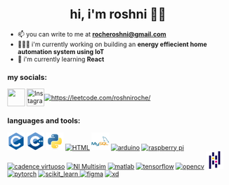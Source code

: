 <h1 align="center">hi, i'm roshni 🐻‍❄️</h1>

- 📫 you can write to me at **rocheroshni@gmail.com**
- 👩🏽‍💻 i'm currently working on building an <b>energy effiecient home automation system using IoT</b>
- 🌱 i'm currently learning <b>React</b>
<h3 align="left">my socials:</h3>
<p align="left">
<a href="https://www.linkedin.com/in/roshni-roche/" target="blank"><img align="center" src="https://img.icons8.com/color/344/linkedin.png" height="40" width="40" /></a>
<a href="https://instagram.com/roshniroche" target="blank"><img align="center" src= "https://img.icons8.com/fluency/344/instagram-new.png" height = "40" width = "40" title = "Instagram"></a><a href="https://leetcode.com/roshniroche/" target="blank"><img align="center" src="https://upload.wikimedia.org/wikipedia/commons/1/19/LeetCode_logo_black.png" alt="https://leetcode.com/roshniroche/" height="40" width="40" /></a>
</p>

<h3 align="left">languages and tools:</h3>
<p align="left"> 
<a href="https://www.cprogramming.com/" target="_blank" rel="noreferrer"> <img src="https://raw.githubusercontent.com/devicons/devicon/master/icons/c/c-original.svg" alt="C" width="40" height="40"/></a>
<a href="https://www.w3schools.com/cpp/" target="_blank" rel="noreferrer"> <img src="https://raw.githubusercontent.com/devicons/devicon/master/icons/cplusplus/cplusplus-original.svg" alt="C++" width="40" height="40"/></a>
<a href="https://www.python.org" target="_blank" rel="noreferrer"> <img src="https://raw.githubusercontent.com/devicons/devicon/master/icons/python/python-original.svg" alt="python" width="40" height="40"/></a>
<a href="https://www.w3schools.com/html/" target="_blank" rel="noreferrer"> <img src="https://upload.wikimedia.org/wikipedia/commons/thumb/3/38/HTML5_Badge.svg/800px-HTML5_Badge.svg.png" alt="HTML" width="40" height="40"/></a>
<a href="https://www.mysql.com/" target="_blank" rel="noreferrer"> <img src="https://raw.githubusercontent.com/devicons/devicon/master/icons/mysql/mysql-original-wordmark.svg" alt="mysql" width="40" height="40"/></a>
<a href="https://www.arduino.cc/" target="_blank" rel="noreferrer"> <img src="https://cdn.worldvectorlogo.com/logos/arduino-1.svg" alt="arduino" width="40" height="40"/></a>
<a href="https://www.raspberrypi.org/" target="_blank" rel="noreferrer"> <img src="https://cdn.worldvectorlogo.com/logos/raspberry-pi.svg" alt="raspberry pi" height="40" width="40"></a>
<a href="https://www.cadence.com/en_US/home/tools/custom-ic-analog-rf-design/layout-design/virtuoso-layout-suite.html" target="_blank" rel="noreferrer"> <img src="https://logos-world.net/wp-content/uploads/2022/06/Cadence-Emblem.png" alt="cadence virtuoso" width="50" height="30"/></a>
<a href="https://www.ni.com/en/shop/electronic-test-instrumentation/application-software-for-electronic-test-and-instrumentation-category/what-is-multisim.html" target="_blank" rel="noreferrer"> <img src="https://ni.scene7.com/is/image/ni/Multisim_BG?$ni-icon-pm$" alt="NI Multisim" width="40" height="40"/></a>
<a href="https://www.mathworks.com/" target="_blank" rel="noreferrer"> <img src="https://upload.wikimedia.org/wikipedia/commons/2/21/Matlab_Logo.png" alt="matlab" width="40" height="40"/></a>
<a href="https://www.tensorflow.org" target="_blank" rel="noreferrer"> <img src="https://www.vectorlogo.zone/logos/tensorflow/tensorflow-icon.svg" alt="tensorflow" width="40" height="40"/></a>
<a href="https://opencv.org/" target="_blank" rel="noreferrer"> <img src="https://www.vectorlogo.zone/logos/opencv/opencv-icon.svg" alt="opencv" width="40" height="40"/></a>
<a href="https://pandas.pydata.org/" target="_blank" rel="noreferrer"> <img src="https://raw.githubusercontent.com/devicons/devicon/2ae2a900d2f041da66e950e4d48052658d850630/icons/pandas/pandas-original.svg" alt="pandas" width="40" height="40"/></a>
<a href="https://pytorch.org/" target="_blank" rel="noreferrer"> <img src="https://www.vectorlogo.zone/logos/pytorch/pytorch-icon.svg" alt="pytorch" width="40" height="40"/></a>
<a href="https://scikit-learn.org/" target="_blank" rel="noreferrer"> <img src="https://upload.wikimedia.org/wikipedia/commons/0/05/Scikit_learn_logo_small.svg" alt="scikit_learn" width="40" height="40"/> </a>
<a href="https://www.figma.com/" target="_blank" rel="noreferrer"> <img src="https://www.vectorlogo.zone/logos/figma/figma-icon.svg" alt="figma" width="40" height="40"/></a>
<a href="https://www.adobe.com/products/xd.html" target="_blank" rel="noreferrer"> <img src="https://cdn.worldvectorlogo.com/logos/adobe-xd.svg" alt="xd" width="40" height="40"/> </a> </p>
